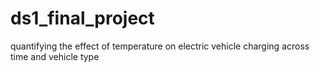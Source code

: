 # ds1_final_project
quantifying the effect of temperature on electric vehicle charging across time and vehicle type
